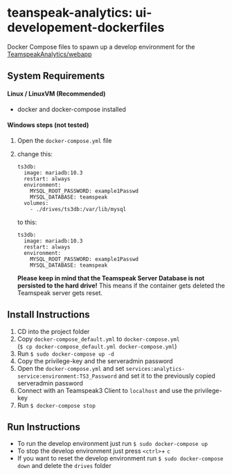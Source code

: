 # teanspeak-analytics: ui-developement-dockerfiles

Docker Compose files to spawn up a develop environment for the [TeamspeakAnalytics/webapp](https://github.com/TeamspeakAnalytics/webapp)

## System Requirements

#### Linux / LinuxVM (Recommended)

- docker and docker-compose installed

#### Windows steps (not tested)

1. Open the `docker-compose.yml` file  
2. change this:
      
       ts3db:
         image: mariadb:10.3
         restart: always
         environment:
           MYSQL_ROOT_PASSWORD: example1Passwd
           MYSQL_DATABASE: teamspeak
         volumes:
           - ./drives/ts3db:/var/lib/mysql
   
   to this: 
   
       ts3db:
         image: mariadb:10.3
         restart: always
         environment:
           MYSQL_ROOT_PASSWORD: example1Passwd
           MYSQL_DATABASE: teamspeak
           
    **Please keep in mind that the Teamspeak Server Database is not persisted to the hard drive!** This
    means if the container gets deleted the Teamspeak server gets reset. 

## Install Instructions

1. CD into the project folder
2. Copy `docker-compose_default.yml` to `docker-compose.yml`  
   (`$ cp docker-compose_default.yml docker-compose.yml`)
3. Run `$ sudo docker-compose up -d`
4. Copy the privilege-key and the serveradmin password
5. Open the `docker-compose.yml` and set `services:analytics-service:environment:TS3_Password` and set it to the previously copied serveradmin password
6. Connect with an Teamspeak3 Client to `localhost` and use the privilege-key
7. Run `$ docker-compose stop`

## Run Instructions

- To run the develop environment just run `$ sudo docker-compose up`
- To stop the develop environment just press `<ctrl>`+ `c`
- If you want to reset the develop environment run `$ sudo docker-compose down` and delete the `drives` folder
